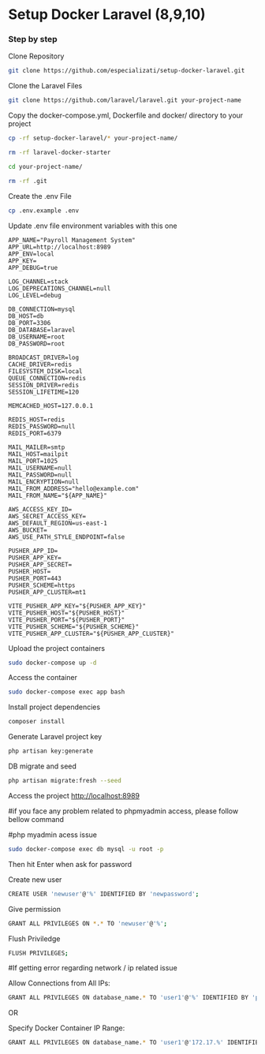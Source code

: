 # Setup Docker Laravel (8,9,10)

### Step by step

Clone Repository

```sh
git clone https://github.com/especializati/setup-docker-laravel.git
```

Clone the Laravel Files

```sh
git clone https://github.com/laravel/laravel.git your-project-name
```

Copy the docker-compose.yml, Dockerfile and docker/ directory to your project

```sh
cp -rf setup-docker-laravel/* your-project-name/
```

```sh
rm -rf laravel-docker-starter
```

```sh
cd your-project-name/
```

```sh
rm -rf .git
```

Create the .env File

```sh
cp .env.example .env
```

Update .env file environment variables with this one

```dosini
APP_NAME="Payroll Management System"
APP_URL=http://localhost:8989
APP_ENV=local
APP_KEY=
APP_DEBUG=true

LOG_CHANNEL=stack
LOG_DEPRECATIONS_CHANNEL=null
LOG_LEVEL=debug

DB_CONNECTION=mysql
DB_HOST=db
DB_PORT=3306
DB_DATABASE=laravel
DB_USERNAME=root
DB_PASSWORD=root

BROADCAST_DRIVER=log
CACHE_DRIVER=redis
FILESYSTEM_DISK=local
QUEUE_CONNECTION=redis
SESSION_DRIVER=redis
SESSION_LIFETIME=120

MEMCACHED_HOST=127.0.0.1

REDIS_HOST=redis
REDIS_PASSWORD=null
REDIS_PORT=6379

MAIL_MAILER=smtp
MAIL_HOST=mailpit
MAIL_PORT=1025
MAIL_USERNAME=null
MAIL_PASSWORD=null
MAIL_ENCRYPTION=null
MAIL_FROM_ADDRESS="hello@example.com"
MAIL_FROM_NAME="${APP_NAME}"

AWS_ACCESS_KEY_ID=
AWS_SECRET_ACCESS_KEY=
AWS_DEFAULT_REGION=us-east-1
AWS_BUCKET=
AWS_USE_PATH_STYLE_ENDPOINT=false

PUSHER_APP_ID=
PUSHER_APP_KEY=
PUSHER_APP_SECRET=
PUSHER_HOST=
PUSHER_PORT=443
PUSHER_SCHEME=https
PUSHER_APP_CLUSTER=mt1

VITE_PUSHER_APP_KEY="${PUSHER_APP_KEY}"
VITE_PUSHER_HOST="${PUSHER_HOST}"
VITE_PUSHER_PORT="${PUSHER_PORT}"
VITE_PUSHER_SCHEME="${PUSHER_SCHEME}"
VITE_PUSHER_APP_CLUSTER="${PUSHER_APP_CLUSTER}"
```

Upload the project containers

```sh
sudo docker-compose up -d
```

Access the container

```sh
sudo docker-compose exec app bash
```

Install project dependencies

```sh
composer install
```

Generate Laravel project key

```sh
php artisan key:generate
```

DB migrate and seed

```sh
php artisan migrate:fresh --seed
```

Access the project
[http://localhost:8989](http://localhost:8989)

#if you face any problem related to phpmyadmin access, please follow bellow command

#php myadmin acess issue

```sh
sudo docker-compose exec db mysql -u root -p
```

Then hit Enter when ask for password

Create new user

```sh
CREATE USER 'newuser'@'%' IDENTIFIED BY 'newpassword';
```

Give permission

```sh
GRANT ALL PRIVILEGES ON *.* TO 'newuser'@'%';
```

Flush Priviledge

```sh
FLUSH PRIVILEGES;
```

#If getting error regarding network / ip related issue

Allow Connections from All IPs:

```sh
GRANT ALL PRIVILEGES ON database_name.* TO 'user1'@'%' IDENTIFIED BY 'password';
```

OR

Specify Docker Container IP Range:

```sh
GRANT ALL PRIVILEGES ON database_name.* TO 'user1'@'172.17.%' IDENTIFIED BY 'password';
```
